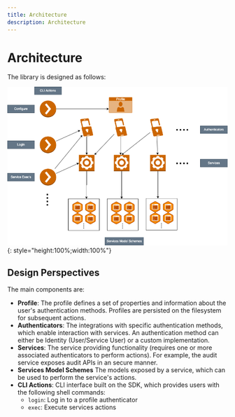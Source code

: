 ```yaml
---
title: Architecture
description: Architecture
---
```


# Architecture

The library is designed as follows:

![Ark SDK Design](./media/ark_sdk_design.png){: style="height:100%;width:100%"}

## Design Perspectives
The main components are:

- <b>Profile</b>: The profile defines a set of properties and information about the user's authentication methods. Profiles are persisted on the filesystem for subsequent actions.
- <b>Authenticators</b>: The integrations with specific authentication methods, which enable interaction with services. An authentication method can either be Identity (User/Service User) or a custom implementation.
- <b>Services</b>: The service providing functionality (requires one or more associated authenticators to perform actions). For example, the audit service exposes audit APIs in an secure manner.
- <b>Services Model Schemes</b> The models exposed by a service, which can be used to perform the service's actions.
- <b>CLI Actions</b>: CLI interface built on the SDK, which provides users with the following shell commands:
    - `login`: Log in to a profile authenticator
    - `exec`: Execute services actions

